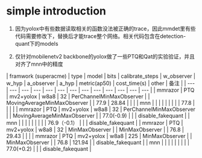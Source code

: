 # simple introduction

1. 因为yolox中有些数据读取相关的函数没法被正确的trace，因此mmdet里有些代码需要修改下，替换后才能trace整个网络。相关代码包含在detection-quant下的models

2. 仅针对mobilenetv2 backbone的yolox做了一些PTQ和Qat的实验验证，并且对齐了mnn中的精度

| framwork
(superacme) | type | model | bits | calibrate_steps | w_observer | w_hyp | a_observer | a_hyp | metric(ap50) | cost_time(s) | other | 备注 |
| --- | --- | --- | --- | --- | --- | --- | --- | --- | --- | --- | --- | --- |
| mmrazor | PTQ | mv2+yolox | w8a8 | 32 | PerChannelMinMaxObserver |  | MovingAverageMinMaxObserver |  | 77.9 | 28.84 |  |  |
| mnn |  |  |  |  |  |  |  |  | 77.8 |  |  |  |
| mmrazor | PTQ | mv2+yolox | w8a8 | 32 | PerChannelMinMaxObserver |  | MovingAverageMinMaxObserver |  | 77.0(-0.9) |  |  | disable_fakequant |
| mnn |  |  |  |  |  |  |  |  | 76.9（-0.1） |  |  | disable_fakequant |
| mmrazor | PTQ | mv2+yolox | w8a8 | 32 | MinMaxObserver |  | MinMaxObserver |  | 76.8 | 29.43 |  |  |
| mmrazor | PTQ | mv2+yolox | w8a8 | 225 | MinMaxObserver |  | MinMaxObserver |  | 76.8 | 121.94 |  | disable_fakequant |
| mnn |  |  |  |  |  |  |  |  | 77.0(+0.2) |  |  | disable_fakequant |